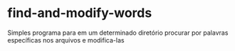 # find-and-modify-words

Simples programa para em um determinado diretório procurar por palavras específicas nos arquivos e modifica-las


